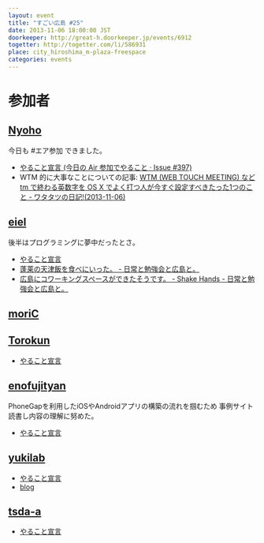 ```yaml
---
layout: event
title: "すごい広島 #25"
date: 2013-11-06 18:00:00 JST
doorkeeper: http://great-h.doorkeeper.jp/events/6912
togetter: http://togetter.com/li/586931
place: city_hiroshima_m-plaza-freespace
categories: events
---
```


# 参加者

## [Nyoho](http://nyoho.jp)

今日も #エア参加 できました。

* [やること宣言 (今日の Air 参加でやること · Issue #397)](https://github.com/great-h/great-h.github.io/issues/397)
* WTM 的に大事なことについての記事: [WTM (WEB TOUCH MEETING) など tm で終わる英数字を OS X でよく打つ人が今すぐ設定すべきたった1つのこと - ワタタツの日記!(2013-11-06)](http://kita.dyndns.org/diary/?date=20131106#p01)


## [eiel](http://eiel.info)

後半はプログラミングに夢中だったとさ。

* [やること宣言](https://github.com/great-h/great-h.github.io/issues/394)
* [蓬莱の天津飯を食べにいった。 - 日常と勉強会と広島と。](http://eielh-life.tumblr.com/post/66175169664)
* [広島にコワーキングスペースができたそうです。 - Shake Hands - 日常と勉強会と広島と。](http://eielh-life.tumblr.com/post/66175419134/shake-hands)


## [moriC](https://github.com/moriC)


## [Torokun](https://twitter.com/Toro_kun)

* [やること宣言](https://github.com/great-h/great-h.github.io/issues/391)


## [enofujityan](http://twitter.com/enofujityan)

PhoneGapを利用したiOSやAndroidアプリの構築の流れを掴むため
事例サイト読書し内容の理解に努めた。

* [やること宣言](https://github.com/great-h/great-h.github.io/issues/396)


## [yukilab](http://twitter.com/yukilab)

* [やること宣言](https://github.com/great-h/great-h.github.io/issues/395)
* [blog](http://yukilab3.blog.fc2.com/blog-entry-28.html)


## [tsda-a](https://github.com/tsuda-a)

* [やること宣言](https://github.com/great-h/great-h.github.io/issues/393)
